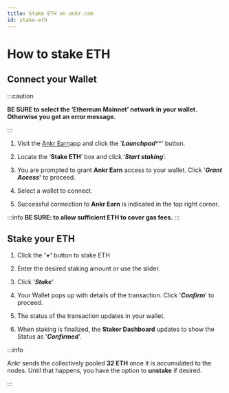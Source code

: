 ```yaml
---
title: Stake ETH on ankr.com
id: stake-eth
---
```


# How to stake ETH

## Connect your Wallet

:::caution

**BE SURE to select the ‘Ethereum Mainnet’ network in your wallet. Otherwise you get an error message.**

:::

1. Visit the [Ankr Earn](https://stakefi.ankr.com)app and click the '_**Launchpad**_**' button.

2. Locate the ‘**Stake ETH**’ box and click ‘_**Start staking**_’.

3. You are prompted to grant **Ankr Earn** access to your wallet. Click '_**Grant Access**_**'** to proceed.


4. Select a wallet to connect.

5. Successful connection to **Ankr Earn** is indicated in the top right corner.

:::info
**BE SURE: to allow sufficient ETH to cover gas fees.**
:::

## Stake your ETH

1. Click the **'+'** button to stake ETH

2. Enter the desired staking amount or use the slider.

3. Click '_**Stake**_'

4. Your Wallet pops up with details of the transaction. Click '_**Confirm**_' to proceed.

5. The status of the transaction updates in your wallet.

6. When staking is finalized, the **Staker Dashboard** updates to show the Status as '_**Confirmed**_'.

:::info

Ankr sends the collectively pooled **32 ETH** once it is accumulated to the nodes. Until that happens, you have the option to **unstake** if desired.

:::



